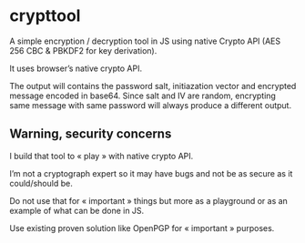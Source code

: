 # crypttool

A simple encryption / decryption tool in JS using native Crypto API (AES 256 CBC & PBKDF2 for key derivation).

It uses browser’s native crypto API.

The output will contains the password salt, initiazation vector and encrypted message encoded in base64.
Since salt and IV are random, encrypting same message with same password will always produce a different output.

## Warning, security concerns

I build that tool to « play » with native crypto API.

I’m not a cryptograph expert so it may have bugs and not be as secure as it could/should be.

Do not use that for « important » things but more as a playground or as an example of what can be done in JS.

Use existing proven solution like OpenPGP for « important » purposes.
